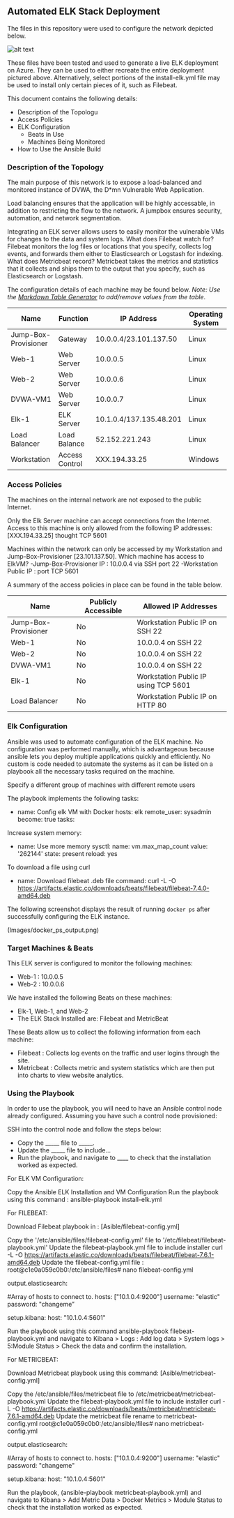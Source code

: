 ## Automated ELK Stack Deployment

The files in this repository were used to configure the network depicted below.

![alt text](https://github.com/luis00mel/ELK-Stack-Project/tree/main/Images/ElkStack.png"Elk-Stack-Typology")

These files have been tested and used to generate a live ELK deployment on Azure. They can be used to either recreate the entire deployment pictured above. Alternatively, select portions of the install-elk.yml file may be used to install only certain pieces of it, such as Filebeat.


This document contains the following details:
- Description of the Topologu
- Access Policies
- ELK Configuration
  - Beats in Use
  - Machines Being Monitored
- How to Use the Ansible Build


### Description of the Topology

The main purpose of this network is to expose a load-balanced and monitored instance of DVWA, the D*mn Vulnerable Web Application.

Load balancing ensures that the application will be highly accessable, in addition to restricting the flow to the network. A jumpbox ensures security, automation, and network segmentation. 

Integrating an ELK server allows users to easily monitor the vulnerable VMs for changes to the data and system logs.
What does Filebeat watch for? Filebeat monitors the log files or locations that you specify, collects log events, and forwards them either to Elasticsearch or Logstash for indexing.
What does Metricbeat record? Metricbeat takes the metrics and statistics that it collects and ships them to the output that you specify, such as Elasticsearch or Logstash.

The configuration details of each machine may be found below.
_Note: Use the [Markdown Table Generator](http://www.tablesgenerator.com/markdown_tables) to add/remove values from the table_.

| Name                 | Function       | IP Address                | Operating System |
|----------------------|----------------|---------------------------|------------------|
| Jump-Box-Provisioner | Gateway        | 10.0.0.4/23.101.137.50    | Linux            |
| Web-1                | Web Server     | 10.0.0.5                  | Linux            |
| Web-2                | Web Server     | 10.0.0.6                  | Linux            |
| DVWA-VM1             | Web Server     | 10.0.0.7                  | Linux            |
| Elk-1                | ELK Server     | 10.1.0.4/137.135.48.201   | Linux            |
| Load Balancer        | Load Balance   | 52.152.221.243            | Linux            |
| Workstation          | Access Control | XXX.194.33.25             | Windows          |

### Access Policies

The machines on the internal network are not exposed to the public Internet. 

Only the Elk Server machine can accept connections from the Internet. Access to this machine is only allowed from the following IP addresses: [XXX.194.33.25] thought TCP 5601

Machines within the network can only be accessed by my Workstation and Jump-Box-Provisioner [23.101.137.50]. 
Which machine has access to ElkVM?
-Jump-Box-Provisioner IP : 10.0.0.4 via SSH port 22
-Workstation Public IP : port TCP 5601

A summary of the access policies in place can be found in the table below.

| Name                 | Publicly Accessible | Allowed IP Addresses                 |
|----------------------|---------------------|--------------------------------------|
| Jump-Box-Provisioner | No                  | Workstation Public IP on SSH 22      |
| Web-1                | No                  | 10.0.0.4 on SSH 22                   |
| Web-2                | No                  | 10.0.0.4 on SSH 22                   |
| DVWA-VM1             | No                  | 10.0.0.4 on SSH 22                   |
| Elk-1                | No                  | Workstation Public IP using TCP 5601 |
| Load Balancer        | No                  | Workstation Public IP on HTTP 80     |

### Elk Configuration

Ansible was used to automate configuration of the ELK machine. No configuration was performed manually, which is advantageous because ansible lets you deploy multiple applications quickly and efficiently. No custom is code needed to automate the systems as it can be listed on a playbook all the necessary tasks required on the machine.

Specify a different group of machines with different remote users

The playbook implements the following tasks:
-   name: Config elk VM with Docker
    hosts: elk
    remote_user: sysadmin
    become: true
    tasks:

Increase system memory:

- name: Use more memory
  sysctl:
    name: vm.max_map_count
    value: '262144'
    state: present
    reload: yes

To download a file using curl

-   name: Download filebeat .deb file
    command: curl -L -O https://artifacts.elastic.co/downloads/beats/filebeat/filebeat-7.4.0-amd64.deb

The following screenshot displays the result of running `docker ps` after successfully configuring the ELK instance.

(Images/docker_ps_output.png)

### Target Machines & Beats
This ELK server is configured to monitor the following machines:
- Web-1 : 10.0.0.5
- Web-2 : 10.0.0.6

We have installed the following Beats on these machines:
- Elk-1, Web-1, and Web-2
- The ELK Stack Installed are: Filebeat and MetricBeat

These Beats allow us to collect the following information from each machine:
- Filebeat : Collects log events on the traffic and user logins through the site.
- Metricbeat : Collects metric and system statistics which are then put into charts to view website analytics.

### Using the Playbook
In order to use the playbook, you will need to have an Ansible control node already configured. Assuming you have such a control node provisioned: 

SSH into the control node and follow the steps below:
- Copy the _____ file to _____.
- Update the _____ file to include...
- Run the playbook, and navigate to ____ to check that the installation worked as expected.

For ELK VM Configuration:

  Copy the Ansible ELK Installation and VM Configuration
  Run the playbook using this command : ansible-playbook install-elk.yml

For FILEBEAT:

Download Filebeat playbook in : [Asible/filebeat-config.yml]

Copy the '/etc/ansible/files/filebeat-config.yml' file to '/etc/filebeat/filebeat-playbook.yml'
Update the filebeat-playbook.yml file to include installer
curl -L -O https://artifacts.elastic.co/downloads/beats/filebeat/filebeat-7.6.1-amd64.deb
Update the filebeat-config.yml file : 
	root@c1e0a059c0b0:/etc/ansible/files# nano filebeat-config.yml

output.elasticsearch:

  #Array of hosts to connect to.
    hosts: ["10.1.0.4:9200"]
      username: "elastic"
      password: "changeme” 

   setup.kibana:
    host: "10.1.0.4:5601"

Run the playbook using this command ansible-playbook filebeat-playbook.yml and navigate to Kibana > Logs : Add log data > System logs > 5:Module Status > Check the data and confirm the installation.

For METRICBEAT:

Download Metricbeat playbook using this command: [Asible/metricbeat-config.yml]

Copy the /etc/ansible/files/metricbeat file to /etc/metricbeat/metricbeat-playbook.yml
Update the filebeat-playbook.yml file to include installer
curl -L -O https://artifacts.elastic.co/downloads/beats/metricbeat/metricbeat-7.6.1-amd64.deb
Update the metricbeat file rename to metricbeat-config.yml
	root@c1e0a059c0b0:/etc/ansible/files# nano metricbeat-config.yml

output.elasticsearch:

  #Array of hosts to connect to.
  hosts: ["10.1.0.4:9200"]
    username: "elastic"
    password: "changeme"

   setup.kibana:
    host: "10.1.0.4:5601"

Run the playbook, (ansible-playbook metricbeat-playbook.yml) and navigate to Kibana > Add Metric Data > Docker Metrics > Module Status to check that the installation worked as expected.

